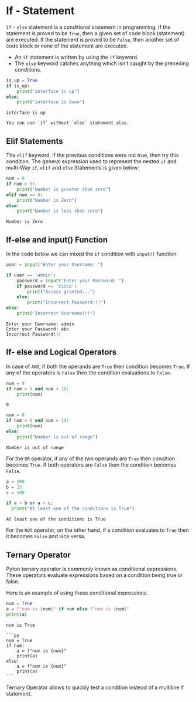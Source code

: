 # If - Statement

`if` - `else` statement is a conditional statement in programming. If the statement is proved to be `True`, then a given 
set of code block (statement) are executed. If the statement is proved to be `False`, then another set of code block or 
none of the statement are executed.

- An `if` statement is written by using the `if` keyword.
- The `else` keyword catches anything which isn't caught by the preceding conditions.

```py
is_up = True
if is_up:
    print("interface is up")
else:
    print("interface is down")
```

```console
interface is up
```

```{Note}
You can use `if` without `else` statement also.
```

## Elif Statements

The `elif` keyword, if the previous conditions were not true, then try this condition. The general expression used to represent the nested `if` and multi-Way `if`, `elif` and `else` Statements is given below:

```py
num = 0
if num > 0:
    print("Number is greater then zero")
elif num == 0:
    print("Number is Zero")
else:
    print("Number is less then zero")        
```

```console
Number is Zero
```

## If-else and input() Function

In the code below we can mixed the `if` condition with `input()` function:

```py
user = input("Enter your Username: ")

if user == 'admin':
    password = input("Enter your Password: ")
    if password == 'cisco':
        print("Access granted...")
    else:
        print("Incorrect Password!!!")    
else:
    print("Incorrect Username!!!")
```

```console
Enter your Username: admin
Enter your Password: abc
Incorrect Password!!!
```

## If- else and Logical Operators

In case of `AND`, if both the operands are `True` then condition becomes `True`. If any of the operators is `False` then the condition evaluations to `False`.

```py
num = 9
if num > 0 and num < 10:
    print(num)
```

```console
9
```

```py
num = 0
if num > 0 and num < 10:
    print(num)
else:
    print("Number is out of range")    
```

```console
Number is out of range
```

For the `OR` operator, if any of the two operands are `True` then condition becomes `True`. If both operators are `False` then the condition becomes `False`.

```py
a = 200
b = 33
c = 500

if a > b or a > c:
  print("At least one of the conditions is True")
```

```console
At least one of the conditions is True
```

For the `NOT` operator, on the other hand, if a condition evaluates to `True` then it becomes `False` and vice versa.

## Ternary Operator

Pyton ternary operator is commonly known as conditional expressions. These operators evaluate expressions based on a 
condition being true or false.

Here is an example of using these conditional expressions.

```py
num = True
a = f"num is {num}" if num else f"num is {num}"
print(a)
```

```console
num is True
```

````{Note} **code above is same as below**
```py
num = True
if num:
    a = f"num is {num}"
    print(a)
else:
    a = f"num is {num}"
    print(a)
```
````

Ternary Operator allows to quickly test a condition instead of a multiline if statement.
